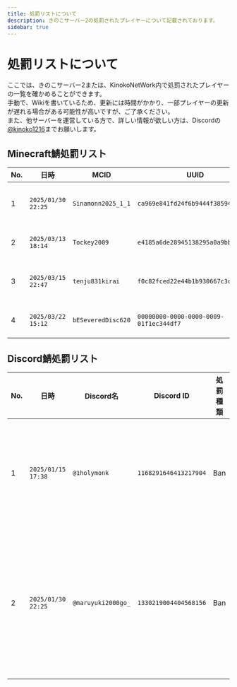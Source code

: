 ```yaml
---
title: 処罰リストについて
description: きのこサーバー2の処罰されたプレイヤーについて記載されております。
sidebar: true
---
```

# 処罰リストについて
ここでは、きのこサーバー2または、KinokoNetWork内で処罰されたプレイヤーの一覧を確かめることができます。<br>
手動で、Wikiを書いているため、更新には時間がかかり、一部プレイヤーの更新が遅れる場合がある可能性が高いですが、ご了承ください。<br>
また、他サーバーを運営している方で、詳しい情報が欲しい方は、Discordの[@kinoko1216](https://discord.com/users/925245386568896564)までお願いします。<br>

## Minecraft鯖処罰リスト
| No. | 日時               | MCID               | UUID                                   | 処罰種類   | 概要                                               | メモ                    |
| --- | ------------------ | ------------------ | -------------------------------------- | ---------- | -------------------------------------------------- | ----------------------- |
| 1   | `2025/01/30 22:25` | `Sinamonn2025_1_1` | `ca969e841fd24f6b9444f38594acc4d2` | Ban        | 管理者に対して過度な権限要求                       | Discordを13歳未満で活動 |
| 2   | `2025/03/13 18:14` | `Tockey2009`       | `e4185a6de28945138295a0a9bbdc365a` | TempBan-2w | サバイバル鯖ルール禁止事項 第一項の違反            | なし                    |
| 3   | `2025/03/15 22:47` | `tenju831kirai`    | `f0c82fced22e44b1b930667c3c0f30fb` | Warn       | KinokoNetWork利用規約 第五条（運営妨害行為）に違反 | なし                    |
| 4 | `2025/03/22 15:12` | `bESeveredDisc620` | `00000000-0000-0000-0009-01f1ec344df7` | Warn | サバイバル鯖ルール禁止事項 第一項の違反            | なし                    |
## Discord鯖処罰リスト
| No. | 日時               | Discord名    | Discord ID            | 処罰種類 | 概要                 | メモ |
| --- | ------------------ | ------------ | --------------------- | -------- | -------------------- | ---- |
| 1   | `2025/01/15 17:38` | `@1holymonk` | `1168291646413217904` | Ban      | 他サービスの宣伝行為 | なし |
| 2   | `2025/01/30 22:25` | `@maruyuki2000go_` | `1330219004404568156` | Ban      | 管理者に対して過度な権限要求 | Discordを13歳未満で活動 |